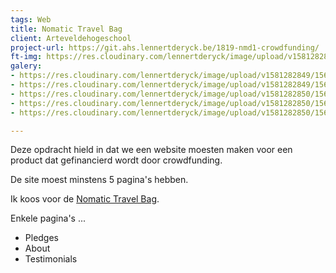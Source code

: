 ```yaml
---
tags: Web
title: Nomatic Travel Bag
client: Arteveldehogeschool
project-url: https://git.ahs.lennertderyck.be/1819-nmd1-crowdfunding/
ft-img: https://res.cloudinary.com/lennertderyck/image/upload/v1581282812/nomatic-travel-pack-on-back_vlakge.jpg
galery:
- https://res.cloudinary.com/lennertderyck/image/upload/v1581282849/1560461864440_uuivar.png
- https://res.cloudinary.com/lennertderyck/image/upload/v1581282849/1560461831671_pzxtvh.png
- https://res.cloudinary.com/lennertderyck/image/upload/v1581282850/1560461853920_pgxtly.png
- https://res.cloudinary.com/lennertderyck/image/upload/v1581282850/1560461844737_ynx6pt.png
- https://res.cloudinary.com/lennertderyck/image/upload/v1581282850/1560461808253_ocdj7c.png

---
```

Deze opdracht hield in dat we een website moesten maken voor een product dat gefinancierd wordt door crowdfunding.

De site moest minstens 5 pagina's hebben.

Ik koos voor de [Nomatic Travel Bag](https://www.kickstarter.com/projects/1131502390/the-nomatic-travel-bag).

Enkele pagina's ...

* Pledges
* About
* Testimonials